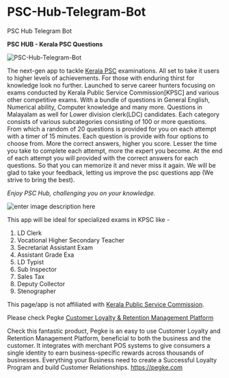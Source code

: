 # PSC-Hub-Telegram-Bot
PSC Hub Telegram Bot

**PSC HUB - Kerala PSC Questions**

![PSC-Hub-Telegram-Bot](http://lightrains.in/blog_images/pschub-telegram-bot)

The next-gen app to tackle [Kerala PSC](http://www.keralapsc.gov.in) examinations. All set to take it users to higher levels of achievements. For those with enduring thirst for knowledge look no further. Launched to serve career hunters focusing on exams conducted by Kerala Public Service Commission[KPSC] and various other competitive exams. With a bundle of questions in General English, Numerical ability, Computer knowledge and many more. Questions in Malayalam as well for Lower division clerk(LDC) candidates.
Each category consists of various subcategories consisting of 100 or more questions. From which a random of 20 questions is provided for you on each attempt with a timer of 15 minutes. Each question is provide with four options to choose from. More the correct answers, higher you score. Lesser the time you take to complete each attempt, more the expert you become. At the end of each attempt you will provided with the correct answers for each questions. So that you can memorize it and never miss it again.
We will be glad to take your feedback, letting us improve the psc questions app (We strive to bring the best).

*Enjoy PSC Hub, challenging you on your knowledge.*

![enter image description here](http://i.imgur.com/P77XnDu.png)

This app will be ideal for specialized exams in KPSC like -

 1. LD Clerk
 2. Vocational Higher Secondary Teacher
 3. Secretariat Assistant Exam
 4. Assistant Grade Exa
 5. LD Typist
 6. Sub Inspector
 7. Sales Tax
 8. Deputy Collector
 9. Stenographer

This page/app is not affiliated with [Kerala Public Service Commission](http://www.keralapsc.gov.in/).

Please check Pegke [Customer Loyalty & Retention Management Platform](https://pegke.com)


Check this fantastic product, Pegke is an easy to use Customer Loyalty and Retention Management Platform, beneficial to both the business and the customer. It integrates with merchant POS systems to give consumers a single identity to earn business-specific rewards across thousands of businesses. Everything your Business need to create a Successful Loyalty Program and build Customer Relationships. https://pegke.com
